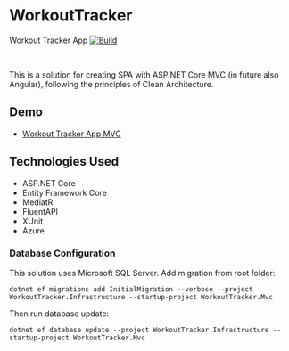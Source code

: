 # WorkoutTracker
Workout Tracker App
[![Build](https://github.com/Ethealoner/WorkoutTracker/actions/workflows/main_workouttrackermvc.yml/badge.svg)](https://github.com/Ethealoner/WorkoutTracker/actions/workflows/main_workouttrackermvc.yml/badge.svg)

<br/>

This is a solution for creating SPA with ASP.NET Core MVC (in future also Angular), following the principles of Clean Architecture.

## Demo

* [Workout Tracker App MVC](https://workouttrackermvc20230504155820.azurewebsites.net)

## Technologies Used

* ASP.NET Core
* Entity Framework Core
* MediatR
* FluentAPI
* XUnit
* Azure

### Database Configuration

This solution uses Microsoft SQL Server. Add migration from root folder:

`dotnet ef migrations add InitialMigration --verbose --project WorkoutTracker.Infrastructure --startup-project WorkoutTracker.Mvc`

Then run database update:

`dotnet ef database update --project WorkoutTracker.Infrastructure --startup-project WorkoutTracker.Mvc`
